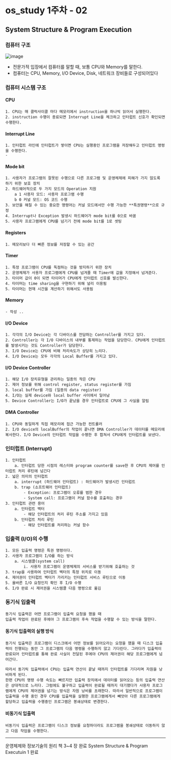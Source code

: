 # os_study 1주차 - 02

## System Structure & Program Execution 


### 컴퓨터 구조
![image](https://user-images.githubusercontent.com/56028408/157796926-1bb83571-56ea-404a-b551-048cb898fdaf.png)

- 전문가적 입장에서 컴퓨터를 말할 때, 보통 CPU와 Memory를 말한다.
- 컴퓨터는 CPU, Memory, I/O Device, Disk, 네트워크 장비들로 구성되어있다


### 컴퓨터 시스템 구조

#### CPU
    1. CPU는 매 클럭사이클 마다 메모리에서 instruction을 하나씩 읽어서 실행한다.
    2. instruction 수행이 종료되면 Interrupt Line을 체크하고 인터럽트 신호가 확인되면 수행한다.

#### Interrupt Line
    1. 인터럽트 라인에 인터럽트가 쌓이면 CPU는 실행중인 프로그램을 저장해두고 인터럽트 명령을 수행한다.
    - 

#### Mode bit
    1. 사용자가 프로그램의 잘못된 수행으로 다른 프로그램 및 운영체제에 피해가 가지 않도록 하기 위한 보호 장치
    2. 하드웨어적으로 두 가지 모드의 Operation 지원
        a 1 사용자 모드: 사용자 프로그램 수행
        b 0 커널 모드: OS 코드 수행
    3. 보안을 해칠 수 있는 중요한 명령어는 커널 모드에서만 수행 가능한 **특권명령**으로 규정
    4. Interrupt나 Exception 발생시 하드웨어가 mode bit를 0으로 바꿈
    5. 사용자 프로그램에게 CPU를 넘기기 전에 mode bit를 1로 셋팅

#### Registers
    1. 메모리보다 더 빠른 정보를 저장할 수 있는 공간

#### Timer
    1. 특정 프로그램이 CPU를 독점하는 것을 방지하기 위한 장치
    2. 운영체제가 사용자 프로그램에게 CPU를 넘겨줄 때 Timer에 값을 지정해서 넘겨준다. 
    3. 타이머 값이 0이 되면 타이머가 CPU에게 인터럽트 신호를 발신한다.
    4. 타이머는 time sharing을 구현하기 위해 널리 이용됨
    5. 타이머는 현재 시간을 계산하기 위해서도 사용됨

#### Memory
    - 작성 ..

#### I/O Device
    1. 각각의 I/O Device는 각 디바이스를 전담하는 Controller를 가지고 있다. 
    2. Controller는 각 I/O 디바이스의 내부를 통제하는 작업을 담당한다. CPU에게 인터럽트를 발생시키는 것도 Controller가 담당한다. 
    3. I/O Device는 CPU에 비해 처리속도가 상당히 느리다.
    4. I/O Device는 모두 각각의 Local Buffer를 가지고 있다.  

#### I/O Device Controller 
    1. 해당 I/O 장치유형을 관리하는 일종의 작은 CPU
    2. 제어 정보를 위해 control register, status register를 가짐
    3. local buffer를 가짐 (일종의 data register)
    4. I/O는 실제 device와 local buffer 사이에서 일어남
    5. Device Controller는 I/O가 끝났을 경우 인터럽트로 CPU에 그 사실을 알림

####  DMA Controller
    1. CPU와 동일하게 직접 메모리에 접근 가능한 컨트롤러
    2. I/O device의 localBuffer의 작업이 끝나면 DMA Controller가 데이터를 메모리에 복사한다. I/O Device의 인터럽트 작업을 수행한 후 합쳐서 CPU에게 인터럽트를 보낸다.

### 인터럽트 (Interrupt)
    1. 인터럽트
        a. 인터럽트 당한 시점의 레스터와 program counter를 save한 후 CPU의 제어를 인터럽트 처리 루틴에 넘긴다
    2. 넓은 의미의 인터럽트
        a. interrupt (하드웨어 인터럽트) : 하드웨어가 발생시킨 인터럽트
        b. trap (소프트웨어 인터럽트) 
            - Exception: 프로그램이 오류를 범한 경우
            - System call: 프로그램이 커널 함수를 호출하는 경우
    3. 인터럽트 관련 용어
        a. 인터럽트 백터
            - 해당 인터럽트의 처리 루틴 주소를 가지고 있음
        b. 인터럽트 처리 루틴
            - 해당 인터럽트를 처리하는 커널 함수


### 입출력 (I/O)의 수행
    1. 모든 입출력 명령은 특권 명령이다.
    2. 사용자 프로그램이 I/O를 하는 방식
        a. 시스템콜(system call)
            i. 사용자 프로그램이 운영체제의 서비스를 받기위해 호출하는 것
    3. trap을 사용하여 인터럽트 벡터의 특정 위치로 이동
    4. 제어권이 인터럽트 벡터가 가리키는 인터럽트 서비스 루틴으로 이동
    5. 올바른 I/O 요청인지 확인 후 I/O 수행
    6. I/O 완료 시 제어권을 시스템콜 다음 명령으로 옮김

### 동기식 입출력
    동기식 입출력은 어떤 프로그램이 입출력 요청을 했을 때
    입출력 작업이 완료된 후에야 그 프로그램이 후속 작업을 수행할 수 있는 방식을 말한다.

#### 동기식 입출력의 실행 방식
    동기식 입출력은 프로그램이 디스크에서 어떤 정보를 읽어오라는 요청을 했을 때 디스크 입출력이 진행되는 동안 그 프로그램의 다음 명령을 수행하지 않고 기다린다. 그러다가 입출력이 완료되어 인터럽트를 통해 완료 사실이 전달된 후에야 CPU의 제어권이 해당 프로그램에게 넘어간다. 

    따라서 동기릭 입출력에서 CPU는 입출력 연산이 끝날 때까지 인터럽트를 기다리며 자원을 낭비하게 된다.
    한편 CPU의 명령 수행 속도는 빠르지만 입출력 장치에서 데이터를 읽어오는 등의 입출력 연산은 상대적으로 느리다. 그럼에도 불구하고 입출력이 완료될 때까지 대기했다가 사용자 프로그램에게 CPU의 제어권을 넘기는 방식은 자원 낭비를 초래한다. 따라서 일반적으로 프로그램이 입출력을 수행 중인 경우 CPU를 입출력을 실행한 프로그램에게서 빼앗아 다른 프로그램에게 할당하고 입출력을 수행중인 프로그램은 봉쇄상태로 변경한다.

#### 비동기식 입출력
    비동기식 입출력은 프로그램이 디스크 정보를 요청하더라도 프로그램을 봉쇄상태로 이동하지 않고 다음 작업을 수행한다. 




****
운영체제와 정보기술의 원리 책 3~4 장 완료
System Structure & Program Executuin 1 완료